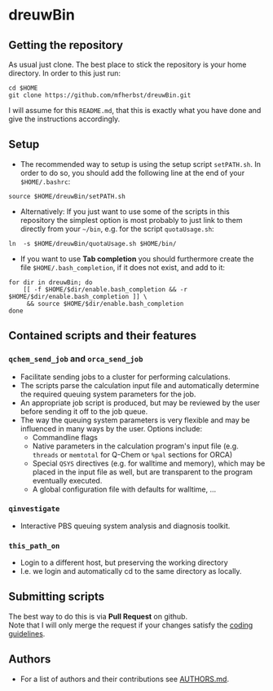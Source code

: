 # dreuwBin

## Getting the repository

As usual just clone. The best place to stick the repository is your
home directory. In order to this just run:
```
cd $HOME
git clone https://github.com/mfherbst/dreuwBin.git
```
I will assume for this ``README.md``, that this is exactly what you have
done and give the instructions accordingly.

## Setup
- The recommended way to setup is using the setup script ``setPATH.sh``.
In order to do so, you should add the following line at the end of your
``$HOME/.bashrc``:
```
source $HOME/dreuwBin/setPATH.sh
```

- Alternatively: If you just want to use some of the scripts in this 
repository the simplest option is most probably to just link to them
directly from your ``~/bin``, e.g. for the script ``quotaUsage.sh``:
```
ln  -s $HOME/dreuwBin/quotaUsage.sh $HOME/bin/
```

- If you want to use **Tab completion** you should furthermore 
create the file ``$HOME/.bash_completion``, if it does not exist,
and add to it:
```
for dir in dreuwBin; do
	[[ -f $HOME/$dir/enable.bash_completion && -r $HOME/$dir/enable.bash_completion ]] \
	 && source $HOME/$dir/enable.bash_completion
done
```

## Contained scripts and their features

### ``qchem_send_job`` and ``orca_send_job``
- Facilitate sending jobs to a cluster for performing calculations.
- The scripts parse the calculation input file and automatically determine the
  required queuing system parameters for the job.
- An appropriate job script is produced, but may be reviewed by the user
  before sending it off to the job queue.
- The way the queuing system parameters is very flexible and may be influenced
  in many ways by the user. Options include:
  - Commandline flags
  - Native parameters in the calculation program's input file
    (e.g. ``threads`` or ``memtotal`` for Q-Chem or ``%pal`` sections for ORCA)
  - Special ``QSYS`` directives (e.g. for walltime and memory), which
    may be placed in the input file as well, but are transparent to the
    program eventually executed.
  - A global configuration file with defaults for walltime, ...

### ``qinvestigate``
- Interactive PBS queuing system analysis and diagnosis toolkit.

### ``this_path_on``
- Login to a different host, but preserving the working directory
- I.e. we login and automatically cd to the same directory as locally.

## Submitting scripts
The best way to do this is via **Pull Request** on github.  
Note that I will only merge the request if your changes satisfy the
[coding guidelines](CODING_GUIDELINES.md).

## Authors
- For a list of authors and their contributions see [AUTHORS.md](AUTHORS.md).
